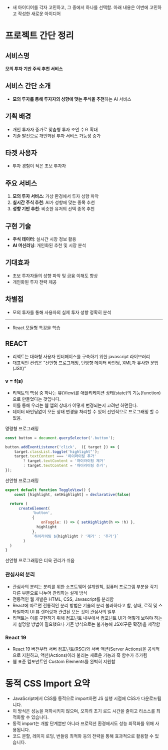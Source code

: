 - 새 아이디어를 각자 고민하고, 그 중에서 하나를 선택함. 아래 내용은 이번에 고민하고 작성한 새로운 아이디어
# 프로젝트 간단 정리

## 서비스명
**모의 투자 기반 주식 추천 서비스**

## 서비스 간단 소개
- **모의 투자를 통해 투자자의 성향에 맞는 주식을 추천**하는 AI 서비스

## 기획 배경
- 개인 투자자 증가로 맞춤형 투자 조언 수요 확대
- 기술 발전으로 개인화된 투자 서비스 가능성 증가

## 타겟 사용자
- 투자 경험이 적은 초보 투자자

## 주요 서비스
1. **모의 투자 서비스**: 가상 환경에서 투자 성향 파악
2. **실시간 주식 추천**: AI가 성향에 맞는 종목 추천
3. **성향 기반 추천**: 비슷한 유저의 선택 종목 추천

## 구현 기술
- **주식 데이터**: 실시간 시장 정보 활용
- **AI 머신러닝**: 개인화된 추천 및 시장 분석

## 기대효과
- 초보 투자자들의 성향 파악 및 금융 이해도 향상
- 개인화된 투자 전략 제공

## 차별점
- 모의 투자를 통해 사용자의 실제 투자 성향 정확히 분석

---

- React 모듈형 특강을 학습
## REACT
- 리액트는 대화형 사용자 인터페이스를 구축하기 위한 javascript 라이브러리
- 대표적인 컨셉은 “선언형 프로그래밍, 단방향 데이터 바인딩, XML과 유사한 문법(JSX)”
### v = f(s)

- 리액트의 핵심 중 하나는 뷰(View)를 애플리케이션 상태(state)의 기능(function)으로 만들었다는 것입니다.
- 이를 통해 우리는 웹 앱의 상태가 어떻게 변경되는지 고려만 하면된다.
- 데이터 바인딩없이 모든 상태 변경을 처리할 수 있어 선언적으로 프로그래밍 할 수 있음.

명령형 프로그래밍
``` javascript
const button = document.querySelector('.button');

button.addEventListener('click',  ({ target }) => {
	target.classList.toggle('highlight"'); 
	target.textContent === '하이라이팅 추가'
		? target.textContent = '하이라이팅 제거'
		: target.textContent = '하이라이팅 추가';
});
```

선언형 프로그래밍
``` javascript
export default function ToggleView() {
	const [highlight, setHighlight] = declarative(false)

  return (
	  createElement(
			'button', 
			{
				onToggle: () => { setHighlight(h => !h) },
			  highlight
			},
			`하이라이팅 ${highlight ? '제거' : '추가'}`
		)
  )
}
```
선언형 프로그래밍은 더욱 관리가 쉬움

### 관심사의 분리
- 관심사의 분리는 분리를 위한 소프트웨어 설계원칙, 컴퓨터 프로그램 부분을 각기 다른 부분으로 나누어 관리하는 설계 방식
- 전통적인 웹 개발은 HTML, CSS, Javascript를 분리함
- React에 따르면 전통적인 분리 방법은 기술의 분리 불과하다고 함, 상태, 로직 및 스타일까지 UI 뷰 렌더링과 관련된 모든 것이 관심사의 일부
- 리액트는 이를 구현하기 위해 컴포넌트 내부에서 컴포넌트 UI가 어떻게 보여야 하는지 설명할 방법이 필요했으나 기존 방식으로는 불가능해 JSX(구문 확장)을 제작함
### React 19
- React 19 버전부터 서버 컴포넌트(RSC)와 서버 액션(Server Actions)을 공식적으로 지원하고, 액션(Actions)이라 불리는 새로운 기능과 훅 함수가 추가됨
-  웹 표준 컴포넌트인 Custom Elements를 완벽히 지원함


# 동적 CSS Import 요약

- JavaScript에서 CSS를 동적으로 import하면 JS 실행 시점에 CSS가 다운로드됩니다.
- 이 방식은 성능을 저하시키지 않으며, 오히려 초기 로드 시간을 줄이고 리소스를 최적화할 수 있습니다.
- 동적 import는 개발 단계뿐만 아니라 프로덕션 환경에서도 성능 최적화를 위해 사용됩니다.
- 코드 분할, 레이지 로딩, 번들링 최적화 등의 전략을 통해 효과적으로 활용할 수 있습니다.
